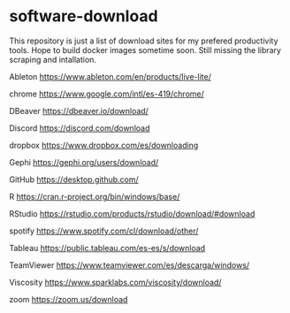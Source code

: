 # software-download
This repository is just a list of download sites for my prefered productivity tools. Hope to build docker images sometime soon. Still missing the library scraping and intallation.


Ableton	    https://www.ableton.com/en/products/live-lite/ 

chrome	    https://www.google.com/intl/es-419/chrome/ 

DBeaver	    https://dbeaver.io/download/ 

Discord   	https://discord.com/download 

dropbox 	  https://www.dropbox.com/es/downloading 

Gephi	      https://gephi.org/users/download/ 

GitHub	    https://desktop.github.com/ 

R	          https://cran.r-project.org/bin/windows/base/ 

RStudio 	  https://rstudio.com/products/rstudio/download/#download 

spotify	    https://www.spotify.com/cl/download/other/ 

Tableau	    https://public.tableau.com/es-es/s/download 

TeamViewer	https://www.teamviewer.com/es/descarga/windows/ 

Viscosity 	https://www.sparklabs.com/viscosity/download/ 

zoom	      https://zoom.us/download 
